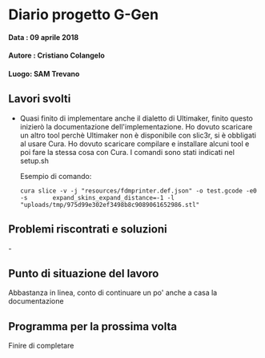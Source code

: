 # Diario progetto G-Gen

#### Data : 09 aprile 2018

#### Autore : Cristiano Colangelo

#### Luogo: SAM Trevano

## Lavori svolti

- Quasi finito di implementare anche il dialetto di Ultimaker, finito questo inizierò la documentazione dell'implementazione. Ho dovuto scaricare un altro tool perchè Ultimaker non è disponibile con slic3r, si è obbligati al usare Cura. Ho dovuto scaricare compilare e installare alcuni tool e poi fare la stessa cosa con Cura. I comandi sono stati indicati nel setup.sh 

  Esempio di comando:

  ```cura slice -v -j "resources/fdmprinter.def.json" -o test.gcode -e0 -s       expand_skins_expand_distance=-1 -l "uploads/tmp/975d99e302ef3498b8c9089061652986.stl"```

## Problemi riscontrati e soluzioni

\-

## Punto di situazione del lavoro

Abbastanza in linea, conto di continuare un po' anche a casa la documentazione

## Programma per la prossima volta

Finire di completare 